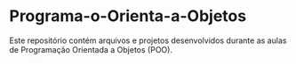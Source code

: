 # Programa-o-Orienta-a-Objetos
Este repositório contém arquivos e projetos desenvolvidos durante as aulas de Programação Orientada a Objetos (POO).

